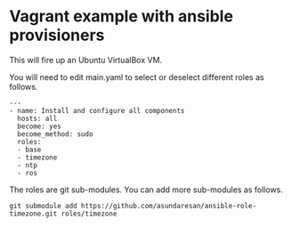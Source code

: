 # Vagrant example with ansible provisioners

This will fire up an Ubuntu VirtualBox VM. 

You will need to edit main.yaml to select or deselect different roles as follows.

```
---
- name: Install and configure all components
  hosts: all
  become: yes
  become_method: sudo
  roles: 
  - base
  - timezone
  - ntp
  - ros 
```

The roles are git sub-modules. You can add more sub-modules as follows.

```
git submodule add https://github.com/asundaresan/ansible-role-timezone.git roles/timezone
```

